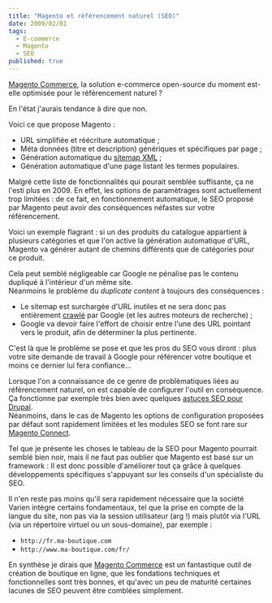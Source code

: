 ```yaml
---
title: "Magento et référencement naturel (SEO)"
date: 2009/02/01
tags:
  - E-commerce
  - Magento
  - SEO
published: true
---
```

[Magento Commerce](/tags/magento/), la solution e-commerce open-source du moment est-elle optimisée pour le référencement naturel ?

En l'état j'aurais tendance à dire que non.

Voici ce que propose Magento :
* URL simplifiée et réécriture automatique ;
* Méta données (titre et description) génériques et spécifiques par page ;
* Génération automatique du [sitemap XML](https://www.sitemaps.org) ;
* Génération automatique d'une page listant les termes populaires.

Malgré cette liste de fonctionnalités qui pourait semblée suffisante, ça ne l'esti plus en 2009. En effet, les options de paramètrages sont actuellement trop limitées : de ce fait, en fonctionnement automatique, le SEO proposé par Magento peut avoir des conséquences néfastes sur votre référencement.
<!-- excerpt -->

Voici un exemple flagrant : si un des produits du catalogue appartient à plusieurs catégories et que l'on active la génération automatique d'URL, Magento va générer autant de chemins différents que de catégories pour ce produit.

Cela peut semblé négligeable car Google ne pénalise pas le contenu dupliqué à l'intérieur d'un même site.  
Néanmoins le problème du _duplicate content_ à toujours des conséquences :
* Le sitemap est surchargée d'URL inutiles et ne sera donc pas entièrement [crawlé](http://fr.wikipedia.org/wiki/Crawler) par Google (et les autres moteurs de recherche) ;
* Google va devoir faire l'effort de choisir entre l'une des URL pointant vers le produit, afin de déterminer la plus pertinente.

C'est là que le problème se pose et que les pros du SEO vous diront : plus votre site demande de travail à Google pour référencer votre boutique et moins ce dernier lui fera confiance...

Lorsque l'on a connaissance de ce genre de problèmatiques liées au référencement naturel, on est capable de configurer l'outil en conséquence. Ça fonctionne par exemple très bien avec quelques [astuces SEO pour Drupal](https://narno.com/blog/seo-pour-drupal/).  
Néanmoins, dans le cas de Magento les options de configuration proposées par défaut sont rapidement limitées et les modules SEO se font rare sur [Magento Connect](http://www.magentocommerce.com/magento-connect).

Tel que je présente les choses le tableau de la SEO pour Magento pourrait semblé bien noir, mais il ne faut pas oublier que Magento est basé sur un framework : Il est donc possible d'améliorer tout ça grâce à quelques développements spécifiques s'appuyant sur les conseils d'un spécialiste du SEO.

Il n'en reste pas moins qu'il sera rapidement nécessaire que la société Varien intègre certains fondamentaux, tel que la prise en compte de la langue du site, non pas via la session utilisateur (arg !) mais plutôt via l'URL (via un répertoire virtuel ou un sous-domaine), par exemple :
* `http://fr.ma-boutique.com`
* `http://www.ma-boutique.com/fr/`

En synthèse je dirais que [Magento Commerce](/tags/magento/) est un fantastique outil de création de boutique en ligne, que les fondations techniques et fonctionnelles sont très bonnes, et qu'avec un peu de maturité certaines lacunes de SEO peuvent être comblées simplement.
